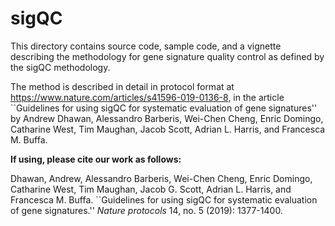 # sigQC
This directory contains source code, sample code, and a vignette describing the methodology for gene signature quality control as defined by the sigQC methodology. 

The method is described in detail in protocol format at https://www.nature.com/articles/s41596-019-0136-8, in the article ``Guidelines for using sigQC for systematic evaluation of gene signatures'' by Andrew Dhawan, Alessandro Barberis, Wei-Chen Cheng, Enric Domingo, Catharine West, Tim Maughan, Jacob Scott, Adrian L. Harris, and Francesca M. Buffa.

**If using, please cite our work as follows:**

Dhawan, Andrew, Alessandro Barberis, Wei-Chen Cheng, Enric Domingo, Catharine West, Tim Maughan, Jacob G. Scott, Adrian L. Harris, and Francesca M. Buffa. ``Guidelines for using sigQC for systematic evaluation of gene signatures.'' _Nature protocols_ 14, no. 5 (2019): 1377-1400.
